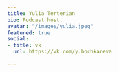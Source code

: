 ```yaml
---
title: Yulia Terterian
bio: Podcast host.
avatar: "/images/yulia.jpeg"
featured: true
social:
- title: vk
  url: https://vk.com/y.bochkareva

---
```

